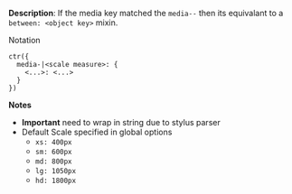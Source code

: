 __Description__: If the media key matched the `media--` then its equivalant to a `between: <object key>` mixin.

Notation
```
ctr({
  media-|<scale measure>: {
    <...>: <...>
  }
})
```

__Notes__

+ __Important__ need to wrap in string due to stylus parser
+ Default Scale specified in global options
    + `xs: 400px`
    + `sm: 600px`
    + `md: 800px`
    + `lg: 1050px`
    + `hd: 1800px`
